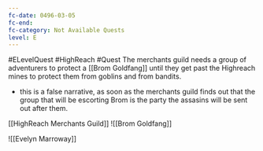 ```yaml
---
fc-date: 0496-03-05
fc-end: 
fc-category: Not Available Quests
level: E
---
```

#ELevelQuest #HighReach #Quest 
The merchants guild needs a group of adventurers to protect a [[Brom Goldfang]] until they get past the Highreach mines to protect them from goblins and from bandits. 
- this is a false narrative, as soon as the merchants guild finds out that the group that will be escorting Brom is the party the assasins will be sent out after them. 


[[HighReach Merchants Guild]] 
![[Brom Goldfang]]

![[Evelyn Marroway]]

